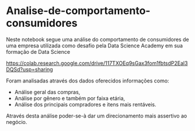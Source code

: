 # Analise-de-comportamento-consumidores
Neste notebook segue uma análise do comportamento de consumidores de uma empresa utilizada como desafio pela Data Science Academy em sua formação de Data Science


https://colab.research.google.com/drive/117TXOEq9sGax3fom1fbtsdP2Eal3DQSd?usp=sharing

Foram analisadas através dos dados oferecidos informações como:
- Análise geral das compras, 
- Análise por gênero e também por faixa etária,
- Análise dos principais compradores e itens mais rentáveis.

Através desta análise poder-se-à dar um direcionamento mais assertivo ao negócio.
